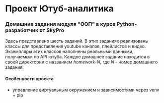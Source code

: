 # Проект Ютуб-аналитика

### Домашние задания модуля "ООП" в курсе Python-разработчик от SkyPro

Здесь представлено шесть заданий. В этих заданиях реализованы классы для представления youtube каналов, плейлистов и видео. Экземпляры этих классов наполнены реальными данными, получаемым по API ютуба. Каждое домашнее задание находится в своей директории с названием _homework-N_, где _N_ - номер домашнего задания. 

#### Особенности проекта
- управление виртуальным окружением и зависимостями через venv + pip
